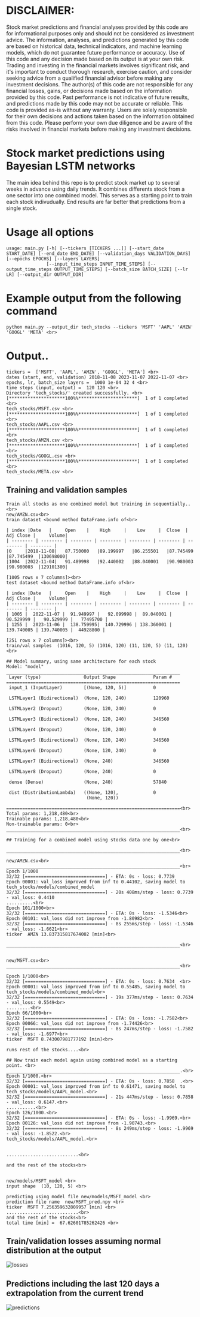 # DISCLAIMER: 
Stock market predictions and financial analyses provided by this code are for informational purposes only and should not be considered as investment advice. The information, analyses, and predictions generated by this code are based on historical data, technical indicators, and machine learning models, which do not guarantee future performance or accuracy. Use of this code and any decision made based on its output is at your own risk. Trading and investing in the financial markets involves significant risk, and it's important to conduct thorough research, exercise caution, and consider seeking advice from a qualified financial advisor before making any investment decisions. The author(s) of this code are not responsible for any financial losses, gains, or decisions made based on the information provided by this code. Past performance is not indicative of future results, and predictions made by this code may not be accurate or reliable. This code is provided as-is without any warranty. Users are solely responsible for their own decisions and actions taken based on the information obtained from this code. Please perform your own due diligence and be aware of the risks involved in financial markets before making any investment decisions.


# Stock market predictions using Bayesian LSTM networks

The main idea behind this repo is to predict stock market up to several weeks in advance using daily trends. It combines differents stock from a one sector into one combined model. This serves as a starting point to train each stock indivudually. End results are far better that predictions from a single stock.

# Usage all options

```command
usage: main.py [-h] [--tickers [TICKERS ...]] [--start_date START_DATE] [--end_date END_DATE] [--validation_days VALIDATION_DAYS] [--epochs EPOCHS] [--layers LAYERS]
               [--input_time_steps INPUT_TIME_STEPS] [--output_time_steps OUTPUT_TIME_STEPS] [--batch_size BATCH_SIZE] [--lr LR] [--output_dir OUTPUT_DIR]
```

# Example output from the following command
```command
python main.py --output_dir tech_stocks --tickers 'MSFT' 'AAPL' 'AMZN' 'GOOGL' 'META' <br>
```

# Output..
```command
tickers =  ['MSFT', 'AAPL', 'AMZN', 'GOOGL', 'META'] <br>
dates (start, end, validation) 2018-11-08 2023-11-07 2022-11-07 <br>
epochs, lr, batch_size layers =  1000 1e-04 32 4 <br>
time steps (input, output) =  120 120 <br>
Directory 'tech_stocks/' created successfully. <br>
[*********************100%%**********************]  1 of 1 completed <br>
tech_stocks/MSFT.csv <br>
[*********************100%%**********************]  1 of 1 completed <br>
tech_stocks/AAPL.csv <br>
[*********************100%%**********************]  1 of 1 completed <br>
tech_stocks/AMZN.csv <br>
[*********************100%%**********************]  1 of 1 completed <br>
tech_stocks/GOOGL.csv <br>
[*********************100%%**********************]  1 of 1 completed <br>
tech_stocks/META.csv <br>
```


## Training and validation samples
```command
Train all stocks as one combined model but training in sequentially..<br>
new/AMZN.csv<br>
train dataset <bound method DataFrame.info of<br>

| index |Date   |     Open    |    High     |    Low     |  Close  | Adj Close |     Volume|
| -------- | -------- | -------- | -------- | -------- | -------- | -------- | -------- |
|0     |2018-11-08|   87.750000   |89.199997   |86.255501   |87.745499   |87.745499  |130698000|
|1004  |2022-11-04|   91.489998   |92.440002   |88.040001   |90.980003   |90.980003  |129101300|

[1005 rows x 7 columns]><br>
test dataset <bound method DataFrame.info of<br>

| index |Date   |     Open    |    High     |    Low     |  Close  | Adj Close |     Volume|
| -------- | -------- | -------- | -------- | -------- | -------- | -------- | -------- |
| 1005 |  2022-11-07 |  91.949997 |   92.099998 |  89.040001 |   90.529999 |   90.529999 |   77495700 |
| 1255 |  2023-11-06 |  138.759995|  140.729996 | 138.360001 | 139.740005 | 139.740005 |  44928800 |

[251 rows x 7 columns]><br>
train/val samples  (1016, 120, 5) (1016, 120) (11, 120, 5) (11, 120)<br>

## Model summary, using same architecture for each stock
Model: "model"
_________________________________________________________________
 Layer (type)                Output Shape              Param #   
=================================================================
 input_1 (InputLayer)        [(None, 120, 5)]          0         
                                                                 
 LSTMLayer1 (Bidirectional)  (None, 120, 240)          120960    
                                                                 
 LSTMLayer2 (Dropout)        (None, 120, 240)          0         
                                                                 
 LSTMLayer3 (Bidirectional)  (None, 120, 240)          346560    
                                                                 
 LSTMLayer4 (Dropout)        (None, 120, 240)          0         
                                                                 
 LSTMLayer5 (Bidirectional)  (None, 120, 240)          346560    
                                                                 
 LSTMLayer6 (Dropout)        (None, 120, 240)          0         
                                                                 
 LSTMLayer7 (Bidirectional)  (None, 240)               346560    
                                                                 
 LSTMLayer8 (Dropout)        (None, 240)               0         
                                                                 
 dense (Dense)               (None, 240)               57840     
                                                                 
 dist (DistributionLambda)   ((None, 120),             0         
                              (None, 120))                       
                                                                 
=================================================================<br>
Total params: 1,218,480<br>
Trainable params: 1,218,480<br>
Non-trainable params: 0<br>
_________________________________________________________________<br>

## Training for a combined model using stocks data one by one<br>

_________________________________________________________________<br>

new/AMZN.csv<br>
_________________________________________________________________<br>
Epoch 1/1000
32/32 [==============================] - ETA: 0s - loss: 0.7739  
Epoch 00001: val_loss improved from inf to 0.44102, saving model to tech_stocks/models/combined_model
32/32 [==============================] - 20s 408ms/step - loss: 0.7739 - val_loss: 0.4410
..........<br>
Epoch 101/1000<br>
32/32 [==============================] - ETA: 0s - loss: -1.5346<br>
Epoch 00101: val_loss did not improve from -1.80982<br>
32/32 [==============================] - 8s 255ms/step - loss: -1.5346 - val_loss: -1.6621<br>
ticker  AMZN 13.837315817674002 [min]<br>

_________________________________________________________________<br>


new/MSFT.csv<br>
_________________________________________________________________<br>

Epoch 1/1000<br>
32/32 [==============================] - ETA: 0s - loss: 0.7634  <br>
Epoch 00001: val_loss improved from inf to 0.55485, saving model to tech_stocks/models/combined_model<br>
32/32 [==============================] - 19s 377ms/step - loss: 0.7634 - val_loss: 0.5549<br>
.........<br>
Epoch 66/1000<br>
32/32 [==============================] - ETA: 0s - loss: -1.7582<br>
Epoch 00066: val_loss did not improve from -1.74426<br>
32/32 [==============================] - 8s 247ms/step - loss: -1.7582 - val_loss: -1.6977<br>
ticker  MSFT 8.743007981777192 [min]<br>

runs rest of the stocks....<br>

## Now train each model again using combined model as a starting point. <br>
_________________________________________________________________.<br>
Epoch 1/1000.<br>
32/32 [==============================] - ETA: 0s - loss: 0.7858  .<br>
Epoch 00001: val_loss improved from inf to 0.61471, saving model to tech_stocks/models/AAPL_model.<br>
32/32 [==============================] - 21s 447ms/step - loss: 0.7858 - val_loss: 0.6147.<br>
...........<br>
Epoch 126/1000.<br>
32/32 [==============================] - ETA: 0s - loss: -1.9969.<br>
Epoch 00126: val_loss did not improve from -1.90743.<br>
32/32 [==============================] - 8s 249ms/step - loss: -1.9969 - val_loss: -1.8522.<br>
tech_stocks/models/AAPL_model.<br>


...........................<br>

and the rest of the stocks<br>


new/models/MSFT_model <br>
input shape  (10, 120, 5) <br>

predicting using model file new/models/MSFT_model <br>
prediction file name  new/MSFT_pred.npy <br>
ticker  MSFT 7.256359632809957 [min] <br>
...........................<br>
and the rest of the stocks<br>
total time [min] =  67.62601785262426 <br>
```

## Train/validation losses assuming normal distribution at the output

![losses](loss.jpg)


## Predictions including the last 120 days a extrapolation from the current trend <br>

![predictions](pred.jpg)
